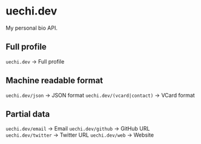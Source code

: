 # uechi.dev

My personal bio API.

## Full profile

`uechi.dev` -> Full profile

## Machine readable format

`uechi.dev/json` -> JSON format
`uechi.dev/(vcard|contact)` -> VCard format

## Partial data

`uechi.dev/email` -> Email
`uechi.dev/github` -> GitHub URL
`uechi.dev/twitter` -> Twitter URL
`uechi.dev/web` -> Website
